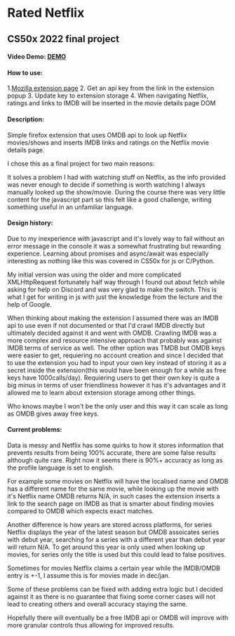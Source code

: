 # Rated Netflix

## CS50x 2022 final project

#### Video Demo: [DEMO](https://www.youtube.com/watch?v=x-OiXIfwVVY)

#### How to use:
1.[Mozilla extension page](https://addons.mozilla.org/en-US/firefox/addon/rated-netflix/)
2. Get an api key from the link in the extension popup
3. Update key to extension storage
4. When navigating Netflix, ratings and links to IMDB will be inserted in the movie details page DOM

#### Description:

Simple firefox extension that uses OMDB api to look up Netflix movies/shows and inserts IMDB links and ratings on the Netflix movie details page.

I chose this as a final project for two main reasons: 

It solves a problem I had with watching stuff on Netflix, as the info provided was never enough to decide if something is worth watching I always manually looked up the show/movie.
During the course there was very little content for the javascript part so this felt like a good challenge, writing something useful in an unfamiliar language.


#### Design history:

Due to my inexperience with javascript and it's lovely way to fail without an error message in the console it was a somewhat frustrating but rewarding experience. Learning about promises and async/await was especially interesting as nothing like this was covered in CS50x for js or C/Python.

My initial version was using the older and more complicated XMLHttpRequest fortunately half way through I found out about fetch while asking for help on Discord and was very glad to make the switch. This is what I get for writing in js with just the knowledge from the lecture and the help of Google.

When thinking about making the extension I assumed there was an IMDB api to use even if not documented or that I'd crawl IMDB directly but ultimately decided against it and went with OMDB.
Crawling IMDB was a more complex and resource intensive approach that probably was against IMDB terms of service as well. 
The other option was TMDB but OMDB keys were easier to get, requiering no account creation and since I decided that to use the extension you had to input your own key instead of storing it as a secret inside the extension(this would have been enough for a while as free keys have 1000calls/day). Requiering users to get their own key is quite a big minus in terms of user friendliness however it has it's advantages and it allowed me to learn about extension storage among other things.

Who knows maybe I won't be the only user and this way it can scale as long as OMDB gives away free keys.

#### Current problems:

Data is messy and Netflix has some quirks to how it stores information that prevents results from being 100% accurate, there are some false results although quite rare. Right now it seems there is 90%+ accuracy as long as the profile language is set to english.

For example some movies on Netflix will have the localised name and OMDB has a different name for the same movie, while looking up the movie with it's Netflix name OMDB returns N/A, in such cases the extension inserts a link to the search page on IMDB as that is smarter about finding movies compared to OMDB which expects exact matches.

Another difference is how years are stored across platforms, for series Netflix displays the year of the latest season but OMDB assoicates series with debut year, searching for a series with a different year than debut year will return N/A. To get around this year is only used when looking up movies, for series only the title is used but this could lead to false positives.

Sometimes for movies Netflix claims a certain year while the IMDB/OMDB entry is +-1, I assume this is for movies made in dec/jan. 

Some of these problems can be fixed with adding extra logic but I decided against it as there is no guarantee that fixing some corner cases will not lead to creating others and overall accuracy staying the same.

Hopefully there will eventually be a free IMDB api or OMDB will improve with more granular controls thus allowing for improved results.



